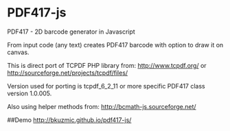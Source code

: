 # PDF417-js

PDF417 - 2D barcode generator in Javascript

From input code (any text) creates PDF417 barcode with option to draw it on canvas.

This is direct port of TCPDF PHP library from:
http://www.tcpdf.org/
or 
http://sourceforge.net/projects/tcpdf/files/

Version used for porting is tcpdf_6_2_11 or more specific PDF417 class version 1.0.005.

Also using helper methods from:
http://bcmath-js.sourceforge.net/

##Demo
http://bkuzmic.github.io/pdf417-js/

